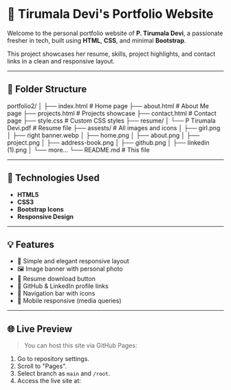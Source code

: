 # 🌟 Tirumala Devi's Portfolio Website

Welcome to the personal portfolio website of **P. Tirumala Devi**, a passionate fresher in tech, built using **HTML**, **CSS**, and minimal **Bootstrap**.

This project showcases her resume, skills, project highlights, and contact links in a clean and responsive layout.

---

## 📁 Folder Structure



portfolio2/
│
├── index.html # Home page
├── about.html # About Me page
├── projects.html # Projects showcase
├── contact.html # Contact page
├── style.css # Custom CSS styles
├── resume/
│ └── P Tirumala Devi.pdf # Resume file
├── assests/ # All images and icons
│ ├── girl.png
│ ├── right banner.webp
│ ├── home.png
│ ├── about.png
│ ├── project.png
│ ├── address-book.png
│ ├── github.png
│ ├── linkedin (1).png
│ └── more...
└── README.md # This file


---

## 🔧 Technologies Used

- **HTML5**
- **CSS3**
- **Bootstrap Icons**
- **Responsive Design**

---

## 💡 Features

- 🎯 Simple and elegant responsive layout
- 🖼 Image banner with personal photo
- 📄 Resume download button
- 🔗 GitHub & LinkedIn profile links
- 🧭 Navigation bar with icons
- 📱 Mobile responsive (media queries)

---

## 🌐 Live Preview

> You can host this site via GitHub Pages:

1. Go to repository settings.
2. Scroll to "Pages".
3. Select branch as `main` and `/root`.
4. Access the live site at:
